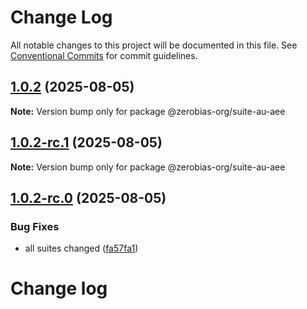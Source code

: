 # Change Log

All notable changes to this project will be documented in this file.
See [Conventional Commits](https://conventionalcommits.org) for commit guidelines.

## [1.0.2](https://github.com/zerobias-org/suite/compare/@zerobias-org/suite-au-aee@1.0.2-rc.1...@zerobias-org/suite-au-aee@1.0.2) (2025-08-05)

**Note:** Version bump only for package @zerobias-org/suite-au-aee





## [1.0.2-rc.1](https://github.com/zerobias-org/suite/compare/@zerobias-org/suite-au-aee@1.0.2-rc.0...@zerobias-org/suite-au-aee@1.0.2-rc.1) (2025-08-05)

**Note:** Version bump only for package @zerobias-org/suite-au-aee





## [1.0.2-rc.0](https://github.com/zerobias-org/suite/compare/@zerobias-org/suite-au-aee@1.0.1...@zerobias-org/suite-au-aee@1.0.2-rc.0) (2025-08-05)


### Bug Fixes

* all suites changed ([fa57fa1](https://github.com/zerobias-org/suite/commit/fa57fa1af7628003297df46b2d7740fe95bd2666))





# Change log
